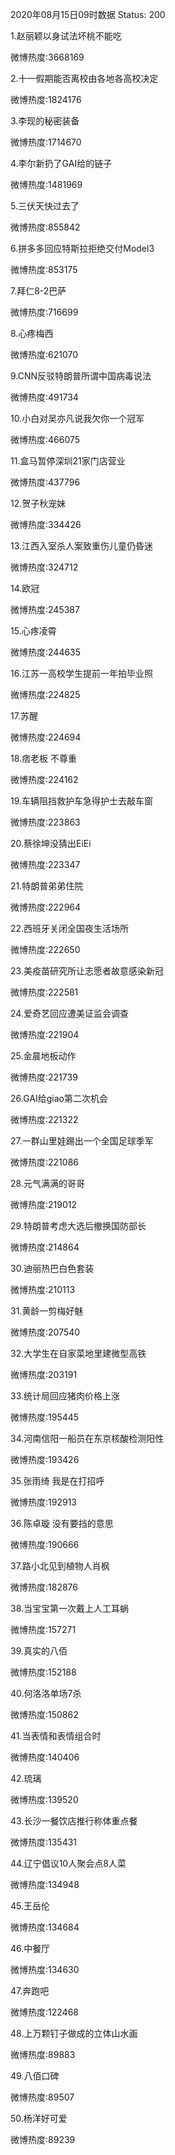 2020年08月15日09时数据
Status: 200

1.赵丽颖以身试法坏桃不能吃

微博热度:3668169

2.十一假期能否离校由各地各高校决定

微博热度:1824176

3.李现的秘密装备

微博热度:1714670

4.李尔新扔了GAI给的链子

微博热度:1481969

5.三伏天快过去了

微博热度:855842

6.拼多多回应特斯拉拒绝交付Model3

微博热度:853175

7.拜仁8-2巴萨

微博热度:716699

8.心疼梅西

微博热度:621070

9.CNN反驳特朗普所谓中国病毒说法

微博热度:491734

10.小白对吴亦凡说我欠你一个冠军

微博热度:466075

11.盒马暂停深圳21家门店营业

微博热度:437796

12.贺子秋宠妹

微博热度:334426

13.江西入室杀人案致重伤儿童仍昏迷

微博热度:324712

14.欧冠

微博热度:245387

15.心疼凌霄

微博热度:244635

16.江苏一高校学生提前一年拍毕业照

微博热度:224825

17.苏醒

微博热度:224694

18.痞老板 不尊重

微博热度:224162

19.车辆阻挡救护车急得护士去敲车窗

微博热度:223863

20.蔡徐坤没猜出EiEi

微博热度:223347

21.特朗普弟弟住院

微博热度:222964

22.西班牙关闭全国夜生活场所

微博热度:222650

23.美疫苗研究所让志愿者故意感染新冠

微博热度:222581

24.爱奇艺回应遭美证监会调查

微博热度:221904

25.金晨地板动作

微博热度:221739

26.GAI给giao第二次机会

微博热度:221322

27.一群山里娃踢出一个全国足球季军

微博热度:221086

28.元气满满的哥哥

微博热度:219012

29.特朗普考虑大选后撤换国防部长

微博热度:214864

30.迪丽热巴白色套装

微博热度:210113

31.黄龄一剪梅好魅

微博热度:207540

32.大学生在自家菜地里建微型高铁

微博热度:203191

33.统计局回应猪肉价格上涨

微博热度:195445

34.河南信阳一船员在东京核酸检测阳性

微博热度:193426

35.张雨绮 我是在打招呼

微博热度:192913

36.陈卓璇 没有要挡的意思

微博热度:190666

37.路小北见到植物人肖枫

微博热度:182876

38.当宝宝第一次戴上人工耳蜗

微博热度:157271

39.真实的八佰

微博热度:152188

40.何洛洛单场7杀

微博热度:150862

41.当表情和表情组合时

微博热度:140406

42.琉璃

微博热度:139520

43.长沙一餐饮店推行称体重点餐

微博热度:135431

44.辽宁倡议10人聚会点8人菜

微博热度:134948

45.王岳伦

微博热度:134684

46.中餐厅

微博热度:134630

47.奔跑吧

微博热度:122468

48.上万颗钉子做成的立体山水画

微博热度:89883

49.八佰口碑

微博热度:89507

50.杨洋好可爱

微博热度:89239


